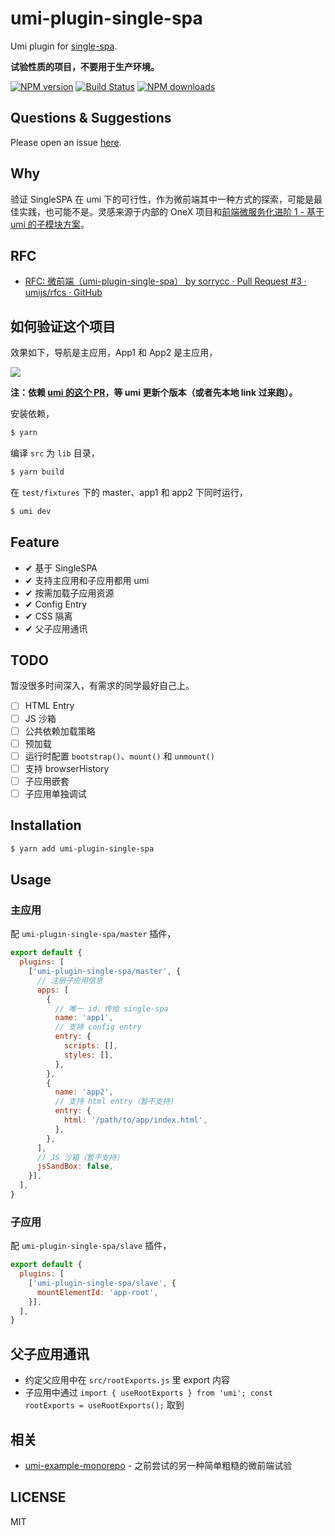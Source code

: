 # umi-plugin-single-spa

Umi plugin for [single-spa](https://single-spa.js.org/).

**试验性质的项目，不要用于生产环境。**

[![NPM version](https://img.shields.io/npm/v/umi-plugin-single-spa.svg?style=flat)](https://npmjs.org/package/umi-plugin-single-spa)
[![Build Status](https://img.shields.io/travis/umijs/umi-plugin-single-spa.svg?style=flat)](https://travis-ci.org/umijs/umi-plugin-single-spa)
[![NPM downloads](http://img.shields.io/npm/dm/umi-plugin-single-spa.svg?style=flat)](https://npmjs.org/package/umi-plugin-single-spa)

## Questions & Suggestions

Please open an issue [here](https://github.com/umijs/umi/issues?q=is%3Aissue+is%3Aopen+sort%3Aupdated-desc).

## Why

验证 SingleSPA 在 umi 下的可行性，作为微前端其中一种方式的探索，可能是最佳实践，也可能不是。灵感来源于内部的 OneX 项目和[前端微服务化进阶 1 - 基于 umi 的子模块方案](https://alili.tech/archive/9xuojm75d2a/)。

## RFC

* [RFC: 微前端（umi-plugin-single-spa） by sorrycc · Pull Request #3 · umijs/rfcs · GitHub](https://github.com/umijs/rfcs/pull/3)

## 如何验证这个项目

效果如下，导航是主应用，App1 和 App2 是主应用，

![](https://cdn.nlark.com/yuque/0/2019/gif/86025/1556528226619-df48c9c3-a5ec-4796-b23d-78f12b46fb68.gif)

**注：依赖 [umi 的这个 PR](https://github.com/umijs/umi/pull/2340)，等 umi 更新个版本（或者先本地 link 过来跑）。**

安装依赖，

```bash
$ yarn
```

编译 `src` 为 `lib` 目录，

```bash
$ yarn build
```

在 `test/fixtures` 下的 master、app1 和 app2 下同时运行，

```bash
$ umi dev
```

## Feature

- ✔︎ 基于 SingleSPA
- ✔︎ 支持主应用和子应用都用 umi
- ✔︎ 按需加载子应用资源
- ✔︎ Config Entry
- ✔︎ CSS 隔离
- ✔︎ 父子应用通讯

## TODO

暂没很多时间深入，有需求的同学最好自己上。

- [ ] HTML Entry
- [ ] JS 沙箱
- [ ] 公共依赖加载策略
- [ ] 预加载
- [ ] 运行时配置 `bootstrap()`、`mount()` 和 `unmount()`
- [ ] 支持 browserHistory
- [ ] 子应用嵌套
- [ ] 子应用单独调试

## Installation

```bash
$ yarn add umi-plugin-single-spa
```

## Usage

### 主应用

配 `umi-plugin-single-spa/master` 插件，

```js
export default {
  plugins: [
    ['umi-plugin-single-spa/master', {
      // 注册子应用信息
      apps: [
        {
          // 唯一 id，传给 single-spa
          name: 'app1',
          // 支持 config entry
          entry: {
            scripts: [],
            styles: [],
          },
        },
        {
          name: 'app2',
          // 支持 html entry（暂不支持）
          entry: {
            html: '/path/to/app/index.html',
          },
        },
      ],
      // JS 沙箱（暂不支持）
      jsSandBox: false,
    }],
  ],
}
```

### 子应用

配 `umi-plugin-single-spa/slave` 插件，

```js
export default {
  plugins: [
    ['umi-plugin-single-spa/slave', {
      mountElementId: 'app-root',
    }],
  ],
}
```

## 父子应用通讯

* 约定父应用中在 `src/rootExports.js` 里 export 内容
* 子应用中通过 `import { useRootExports } from 'umi'; const rootExports = useRootExports();` 取到

## 相关

- [umi-example-monorepo](https://github.com/umijs/umi-example-monorepo) - 之前尝试的另一种简单粗糙的微前端试验

## LICENSE

MIT
